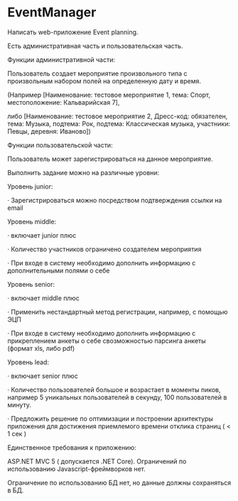# EventManager
Написать web-приложение Event planning.

Есть административная часть и пользовательская часть.

Функции административной части:

Пользователь создает мероприятие произвольного типа с произвольным набором полей на определенную дату и время.

 (Например [Наименование: тестовое мероприятие 1, тема: Спорт, местоположение: Кальварийская 7],

либо [Наименование: тестовое мероприятие 2, Дресс-код: обязателен, тема: Музыка, подтема: Рок, подтема: Классическая музыка, участники: Певцы, деревня: Иваново])

Функции пользовательской части:

Пользователь может зарегистрироваться на данное мероприятие.

Выполнить задание можно на различные уровни:

Уровень junior:

·         Зарегистрироваться можно посредством подтверждения ссылки на email

Уровень middle:

·         включает junior плюс

·         Количество участников ограничено создателем мероприятия

·         При входе в систему необходимо дополнить информацию с дополнительными полями о себе

Уровень senior:

·         включает  middle плюс

·         Применить нестандартный метод регистрации, например, с помощью ЭЦП

·         При входе в систему необходимо дополнить информацию с прикреплением анкеты о себе cвозможностью парсинга анкеты (формат xls, либо pdf)

Уровень lead:

·         включает senior плюс

·         Количество пользователей большое и возрастает в моменты пиков, например 5 уникальных пользователей в секунду, 100 пользователей в минуту.

·         Предложить решение по оптимизации и построении архитектуры приложения для достижения приемлемого времени отклика страниц ( < 1 сек )

 Единственное требования к приложению:

ASP.NET MVC 5 ( допускается .NET Core). Ограничений по использованию Javascript-фреймворков нет.

Ограничение по использованию БД нет, но данные должны сохраняться в БД.
